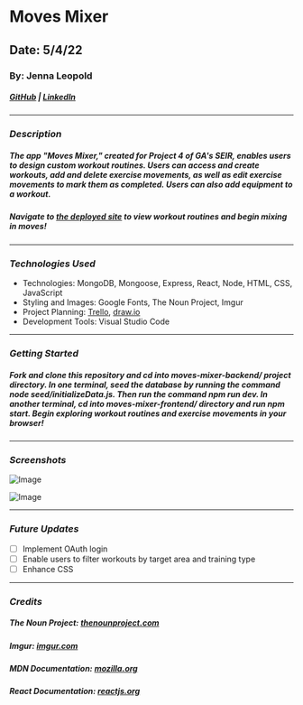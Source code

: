 # Moves Mixer

## Date: 5/4/22

### By: Jenna Leopold

##### [GitHub](https://github.com/Jenna424) | [LinkedIn](https://www.linkedin.com/in/jenna-leopold-136294127)

---

### **_Description_**

##### The app "Moves Mixer," created for Project 4 of GA's SEIR, enables users to design custom workout routines. Users can access and create workouts, add and delete exercise movements, as well as edit exercise movements to mark them as completed. Users can also add equipment to a workout.

##### Navigate to [the deployed site](https://serene-falls-17751.herokuapp.com/) to view workout routines and begin mixing in moves!

---

### **_Technologies Used_**

- Technologies: MongoDB, Mongoose, Express, React, Node, HTML, CSS, JavaScript
- Styling and Images: Google Fonts, The Noun Project, Imgur
- Project Planning: [Trello](https://trello.com/b/DSCna9VU/move-mixer), [draw.io](https://app.diagrams.net/#G1tS6ZlzS1Kbbn2_5WeEXI2egsKb5gcEQZ)
- Development Tools: Visual Studio Code

---

### **_Getting Started_**

##### Fork and clone this repository and cd into moves-mixer-backend/ project directory. In one terminal, seed the database by running the command node seed/initializeData.js. Then run the command npm run dev. In another terminal, cd into moves-mixer-frontend/ directory and run npm start. Begin exploring workout routines and exercise movements in your browser!

---

### **_Screenshots_**

![Image](https://i.imgur.com/5AZN4ee.png)

![Image](https://i.imgur.com/vQ7prFZ.png)

---

### **_Future Updates_**

- [ ] Implement OAuth login
- [ ] Enable users to filter workouts by target area and training type
- [ ] Enhance CSS

---

### **_Credits_**

##### **The Noun Project:** [thenounproject.com](https://thenounproject.com/)

##### **Imgur:** [imgur.com](https://imgur.com/)

##### **MDN Documentation:** [mozilla.org](https://developer.mozilla.org/en-US/docs/Learn/JavaScript)

##### **React Documentation:** [reactjs.org](https://reactjs.org/docs/getting-started.html)
